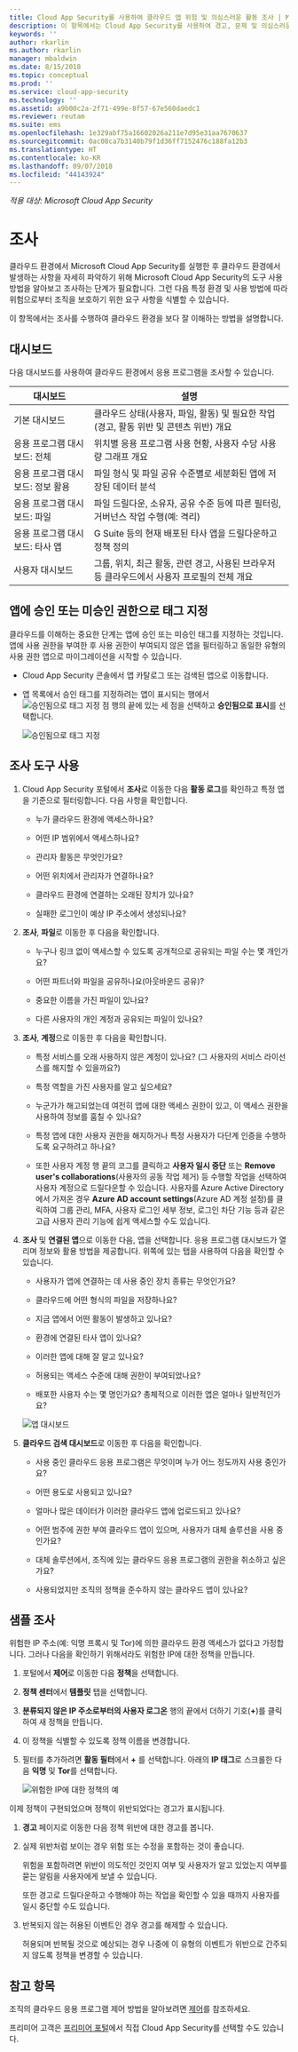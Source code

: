 ```yaml
---
title: Cloud App Security를 사용하여 클라우드 앱 위험 및 의심스러운 활동 조사 | Microsoft 문서
description: 이 항목에서는 Cloud App Security를 사용하여 경고, 문제 및 의심스러운 활동을 조사하는 프로세스에 대해 간략하게 설명합니다.
keywords: ''
author: rkarlin
ms.author: rkarlin
manager: mbaldwin
ms.date: 8/15/2018
ms.topic: conceptual
ms.prod: ''
ms.service: cloud-app-security
ms.technology: ''
ms.assetid: a9b00c2a-2f71-499e-8f57-67e560daedc1
ms.reviewer: reutam
ms.suite: ems
ms.openlocfilehash: 1e329abf75a16602026a211e7d95e31aa7670637
ms.sourcegitcommit: 0ac08ca7b3140b79f1d36ff7152476c188fa12b3
ms.translationtype: HT
ms.contentlocale: ko-KR
ms.lasthandoff: 09/07/2018
ms.locfileid: "44143924"
---
```

*적용 대상: Microsoft Cloud App Security*


# <a name="investigate"></a>조사
클라우드 환경에서 Microsoft Cloud App Security를 실행한 후 클라우드 환경에서 발생하는 사항을 자세히 파악하기 위해 Microsoft Cloud App Security의 도구 사용 방법을 알아보고 조사하는 단계가 필요합니다. 그런 다음 특정 환경 및 사용 방법에 따라 위험으로부터 조직을 보호하기 위한 요구 사항을 식별할 수 있습니다.

이 항목에서는 조사를 수행하여 클라우드 환경을 보다 잘 이해하는 방법을 설명합니다.  

## <a name="dashboards"></a>대시보드  
다음 대시보드를 사용하여 클라우드 환경에서 응용 프로그램을 조사할 수 있습니다.  

|대시보드|설명|  
|---------------|-----------------|  
|기본 대시보드|클라우드 상태(사용자, 파일, 활동) 및 필요한 작업(경고, 활동 위반 및 콘텐츠 위반) 개요|  
|응용 프로그램 대시보드: 전체|위치별 응용 프로그램 사용 현황, 사용자 수당 사용량 그래프 개요|  
|응용 프로그램 대시보드: 정보 활용|파일 형식 및 파일 공유 수준별로 세분화된 앱에 저장된 데이터 분석|  
|응용 프로그램 대시보드: 파일|파일 드릴다운, 소유자, 공유 수준 등에 따른 필터링, 거버넌스 작업 수행(예: 격리)|  
|응용 프로그램 대시보드: 타사 앱|G Suite 등의 현재 배포된 타사 앱을 드릴다운하고 정책 정의|  
|사용자 대시보드|그룹, 위치, 최근 활동, 관련 경고, 사용된 브라우저 등 클라우드에서 사용자 프로필의 전체 개요|  

##  <a name="sanctionapp"></a> 앱에 승인 또는 미승인 권한으로 태그 지정  
클라우드를 이해하는 중요한 단계는 앱에 승인 또는 미승인 태그를 지정하는 것입니다. 앱에 사용 권한을 부여한 후 사용 권한이 부여되지 않은 앱을 필터링하고 동일한 유형의 사용 권한 앱으로 마이그레이션을 시작할 수 있습니다.  

-   Cloud App Security 콘솔에서 앱 카탈로그 또는 검색된 앱으로 이동합니다.  

-   앱 목록에서 승인 태그를 지정하려는 앱이 표시되는 행에서 ![승인됨으로 태그 지정 점](./media/sanction-three-dots.png "승인됨으로 태그 지정 점") 행의 끝에 있는 세 점을 선택하고 **승인됨으로 표시**를 선택합니다.  

     ![승인됨으로 태그 지정](./media/mark-as-sanctioned.png "승인됨으로 태그 지정")  


## <a name="use-the-investigation-tools"></a>조사 도구 사용  

1.  Cloud App Security 포털에서 **조사**로 이동한 다음 **활동 로그**를 확인하고 특정 앱을 기준으로 필터링합니다. 다음 사항을 확인합니다.  

    -   누가 클라우드 환경에 액세스하나요?  

    -   어떤 IP 범위에서 액세스하나요?  

    -   관리자 활동은 무엇인가요?  

    -   어떤 위치에서 관리자가 연결하나요?  

    -   클라우드 환경에 연결하는 오래된 장치가 있나요?  

    -   실패한 로그인이 예상 IP 주소에서 생성되나요?  

2.  **조사**, **파일**로 이동한 후 다음을 확인합니다.  

    -   누구나 링크 없이 액세스할 수 있도록 공개적으로 공유되는 파일 수는 몇 개인가요?  

    -   어떤 파트너와 파일을 공유하나요(아웃바운드 공유)?  

    -   중요한 이름을 가진 파일이 있나요?  

    -   다른 사용자의 개인 계정과 공유되는 파일이 있나요?  

3.  **조사**, **계정**으로 이동한 후 다음을 확인합니다.  

    -   특정 서비스를 오래 사용하지 않은 계정이 있나요? (그 사용자의 서비스 라이선스를 해지할 수 있을까요?)  

    -   특정 역할을 가진 사용자를 알고 싶으세요?  

    -   누군가가 해고되었는데 여전히 앱에 대한 액세스 권한이 있고, 이 액세스 권한을 사용하여 정보를 훔칠 수 있나요?  

    -   특정 앱에 대한 사용자 권한을 해지하거나 특정 사용자가 다단계 인증을 수행하도록 요구하려고 하나요?  
    
    -   또한 사용자 계정 행 끝의 코그를 클릭하고 **사용자 일시 중단** 또는 **Remove user's collaborations**(사용자의 공동 작업 제거) 등 수행할 작업을 선택하여 사용자 계정으로 드릴다운할 수 있습니다. 사용자를 Azure Active Directory에서 가져온 경우 **Azure AD account settings**(Azure AD 계정 설정)를 클릭하여 그룹 관리, MFA, 사용자 로그인 세부 정보, 로그인 차단 기능 등과 같은 고급 사용자 관리 기능에 쉽게 액세스할 수도 있습니다.

4.  **조사** 및 **연결된 앱**으로 이동한 다음, 앱을 선택합니다. 응용 프로그램 대시보드가 열리며 정보와 활용 방법을 제공합니다. 위쪽에 있는 탭을 사용하여 다음을 확인할 수 있습니다.  

    -   사용자가 앱에 연결하는 데 사용 중인 장치 종류는 무엇인가요?  

    -   클라우드에 어떤 형식의 파일을 저장하나요?  

    -   지금 앱에서 어떤 활동이 발생하고 있나요?  

    -   환경에 연결된 타사 앱이 있나요?  

    -   이러한 앱에 대해 잘 알고 있나요?  

    -   허용되는 액세스 수준에 대해 권한이 부여되었나요?  

    -   배포한 사용자 수는 몇 명인가요? 총체적으로 이러한 앱은 얼마나 일반적인가요?  
 
    ![앱 대시보드](./media/investigate-app.png "앱 조사")  

5.  **클라우드 검색 대시보드**로 이동한 후 다음을 확인합니다.  

    -   사용 중인 클라우드 응용 프로그램은 무엇이며 누가 어느 정도까지 사용 중인가요?  

    -   어떤 용도로 사용되고 있나요?  

    -   얼마나 많은 데이터가 이러한 클라우드 앱에 업로드되고 있나요?  

    -   어떤 범주에 권한 부여 클라우드 앱이 있으며, 사용자가 대체 솔루션을 사용 중인가요?  

    -   대체 솔루션에서, 조직에 있는 클라우드 응용 프로그램의 권한을 취소하고 싶은가요?  

    -   사용되었지만 조직의 정책을 준수하지 않는 클라우드 앱이 있나요?  

## <a name="sample-investigation"></a>샘플 조사  
위험한 IP 주소(예: 익명 프록시 및 Tor)에 의한 클라우드 환경 액세스가 없다고 가정합니다. 그러나 다음을 확인하기 위해서라도 위험한 IP에 대한 정책을 만듭니다.  

1.  포털에서 **제어**로 이동한 다음 **정책**을 선택합니다.  

2.  **정책 센터**에서 **템플릿** 탭을 선택합니다.  

3.  **분류되지 않은 IP 주소로부터의 사용자 로그온** 행의 끝에서 더하기 기호(**+**)를 클릭하여 새 정책을 만듭니다.  

4.  이 정책을 식별할 수 있도록 정책 이름을 변경합니다.  

5.  필터를 추가하려면 **활동 필터**에서 **+** 를 선택합니다. 아래의 **IP 태그**로 스크롤한 다음 **익명** 및 **Tor**를 선택합니다.  

     ![위험한 IP에 대한 정책의 예](./media/example-policy-risky-ips.png "정책의 예 위험한 ip")  

이제 정책이 구현되었으며 정책이 위반되었다는 경고가 표시됩니다.  

1.  **경고** 페이지로 이동한 다음 정책 위반에 대한 경고를 봅니다.  

2.  실제 위반처럼 보이는 경우 위험 또는 수정을 포함하는 것이 좋습니다.  

     위험을 포함하려면 위반이 의도적인 것인지 여부 및 사용자가 알고 있었는지 여부를 묻는 알림을 사용자에게 보낼 수 있습니다.  

     또한 경고로 드릴다운하고 수행해야 하는 작업을 확인할 수 있을 때까지 사용자를 일시 중단할 수도 있습니다.  

3.  반복되지 않는 허용된 이벤트인 경우 경고를 해제할 수 있습니다.  

     허용되며 반복될 것으로 예상되는 경우 나중에 이 유형의 이벤트가 위반으로 간주되지 않도록 정책을 변경할 수 있습니다.  

## <a name="see-also"></a>참고 항목  
조직의 클라우드 응용 프로그램 제어 방법을 알아보려면 [제어](control.md)를 참조하세요.   

프리미어 고객은 [프리미어 포털](https://premier.microsoft.com/)에서 직접 Cloud App Security를 선택할 수도 있습니다.  
